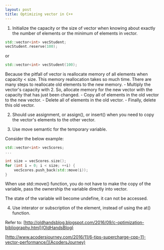 ```yaml
---
layout: post
title: Optimizing vector in C++
---
```


1. Initialize the capacity or the size of vector when knowing about exactly the number of elements or the minimum of elements in vector. 

```C++
std::vector<int> vecStudent;
vecStudent.reserve(100);
```

or 

```C++
std::vector<int> vecStudent(100);
```

Because the pitfall of vector is reallocate memory of all elements when capacity < size. 
This memory reallocation takes so much time. There are many steps to reallocate old elements to the new memory. 
    - Multiply the vector's capacity with 2. So, allocate memory for the new vector with the capacity that has just been changed. 
    - Copy all of elements in the old vector to the new vector. 
    - Delete all of elements in the old vector. 
    - Finally, delete this old vector. 


2. Should use assignment, or assign(), or insert() when you need to copy the vector's elements to the other vector. 


3. Use move semantic for the temporary variable. 

Consider the below example: 

```C++
std::vector<int> vecScores;
...

int size = vecScores.size();
for (int i = 0; i < size; ++i) {
    vecScores.push_back(std::move(i));
}
```

When use std::move() function, you do not have to make the copy of the variable, pass the ownership the variable directly into vector. 

The state of the variable will become undefine, it can not be accessed. 


4. Use interator or subscription of the element, instead of using the at() function.




Refer to: 
[http://oldhandsblog.blogspot.com/2016/09/c-optimization-bibliography.html](OldHandsBlog)

[http://www.acodersjourney.com/2016/11/6-tips-supercharge-cpp-11-vector-performance/](AcodersJourney)

